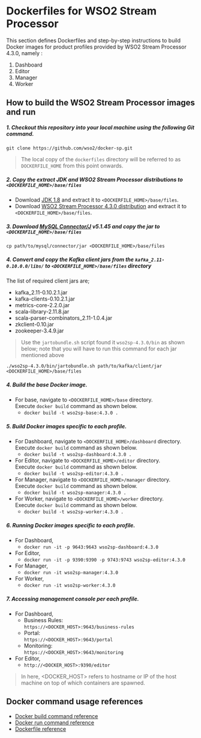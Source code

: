 # Dockerfiles for WSO2 Stream Processor #

This section defines Dockerfiles and step-by-step instructions to build Docker images for product profiles provided by
WSO2 Stream Processor 4.3.0, namely : <br>
1. Dashboard
2. Editor
3. Manager
4. Worker

## How to build the WSO2 Stream Processor images and run

##### 1. Checkout this repository into your local machine using the following Git command.
```
git clone https://github.com/wso2/docker-sp.git
```

>The local copy of the `dockerfiles` directory will be referred to as `DOCKERFILE_HOME` from this point onwards.

##### 2. Copy the extract JDK and WSO2 Stream Processor distributions to `<DOCKERFILE_HOME>/base/files`
- Download [JDK 1.8](http://www.oracle.com/technetwork/java/javase/downloads/jdk8-downloads-2133151.html) 
and extract it to `<DOCKERFILE_HOME>/base/files`.
- Download [WSO2 Stream Processor 4.3.0 distribution](https://github.com/wso2/product-sp/releases) 
and extract it to `<DOCKERFILE_HOME>/base/files`. <br>

##### 3. Download [MySQL Connector/J](https://dev.mysql.com/downloads/connector/j/) v5.1.45 and copy the jar to `<DOCKERFILE_HOME>/base/files`
   ```
   cp path/to/mysql/connector/jar <DOCKERFILE_HOME>/base/files
   ```

##### 4. Convert and copy the Kafka client jars from the `kafka_2.11-0.10.0.0/libs/` to `<DOCKERFILE_HOME>/base/files` directory

The list of required client jars are;

- kafka_2.11-0.10.2.1.jar
- kafka-clients-0.10.2.1.jar
- metrics-core-2.2.0.jar
- scala-library-2.11.8.jar
- scala-parser-combinators_2.11-1.0.4.jar
- zkclient-0.10.jar
- zookeeper-3.4.9.jar

> Use the `jartobundle.sh` script found it `wso2sp-4.3.0/bin` as shown below; note that you will have to run this command for each jar mentioned above

  ```
  ./wso2sp-4.3.0/bin/jartobundle.sh path/to/kafka/client/jar <DOCKERFILE_HOME>/base/files
  ```


##### 4. Build the base Docker image.
- For base, navigate to `<DOCKERFILE_HOME>/base` directory. <br>
  Execute `docker build` command as shown below.
    + `docker build -t wso2sp-base:4.3.0 .`
        
##### 5. Build Docker images specific to each profile.
- For Dashboard, navigate to `<DOCKERFILE_HOME>/dashboard` directory. <br>
  Execute `docker build` command as shown below. 
    + `docker build -t wso2sp-dashboard:4.3.0 .`
- For Editor, navigate to `<DOCKERFILE_HOME>/editor` directory. <br>
  Execute `docker build` command as shown below. 
    + `docker build -t wso2sp-editor:4.3.0 .`
- For Manager, navigate to `<DOCKERFILE_HOME>/manager` directory. <br>
  Execute `docker build` command as shown below. 
    + `docker build -t wso2sp-manager:4.3.0 .`
- For Worker, navigate to `<DOCKERFILE_HOME>/worker` directory. <br>
  Execute `docker build` command as shown below. 
    + `docker build -t wso2sp-worker:4.3.0 .`
    
##### 6. Running Docker images specific to each profile.
- For Dashboard,
    + `docker run -it -p 9643:9643 wso2sp-dashboard:4.3.0`
- For Editor,
    + `docker run -it -p 9390:9390 -p 9743:9743 wso2sp-editor:4.3.0`
- For Manager,
    + `docker run -it wso2sp-manager:4.3.0`
- For Worker,
    + `docker run -it wso2sp-worker:4.3.0`   

##### 7. Accessing management console per each profile.
- For Dashboard,
    + Business Rules:<br>
    `https://<DOCKER_HOST>:9643/business-rules`
    + Portal:<br>
    `https://<DOCKER_HOST>:9643/portal`
    + Monitoring:<br>
    `https://<DOCKER_HOST>:9643/monitoring`
- For Editor,
    + `http://<DOCKER_HOST>:9390/editor`
    
>In here, <DOCKER_HOST> refers to hostname or IP of the host machine on top of which containers are spawned.

## Docker command usage references

* [Docker build command reference](https://docs.docker.com/engine/reference/commandline/build/)
* [Docker run command reference](https://docs.docker.com/engine/reference/run/)
* [Dockerfile reference](https://docs.docker.com/engine/reference/builder/)